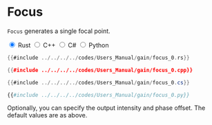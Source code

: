 # Focus

`Focus` generates a single focal point.

<div class="tabs">
<input id="rust_tab_api" type="radio" class="tab" name="tab_api" checked>
<label class="tab_item" n=4 for="rust_tab_api">Rust</label>
<input id="cpp_tab_api" type="radio" class="tab" name="tab_api">
<label class="tab_item" n=4 for="cpp_tab_api">C++</label>
<input id="cs_tab_api" type="radio" class="tab" name="tab_api">
<label class="tab_item" n=4 for="cs_tab_api">C#</label>
<input id="python_tab_api" type="radio" class="tab" name="tab_api">
<label class="tab_item" n=4 for="python_tab_api">Python</label>

```rust
{{#include ../../../../codes/Users_Manual/gain/focus_0.rs}}
```

```cpp
{{#include ../../../../codes/Users_Manual/gain/focus_0.cpp}}
```

```cs
{{#include ../../../../codes/Users_Manual/gain/focus_0.cs}}
```

```python
{{#include ../../../../codes/Users_Manual/gain/focus_0.py}}
```
</div>

Optionally, you can specify the output intensity and phase offset.
The default values are as above.
